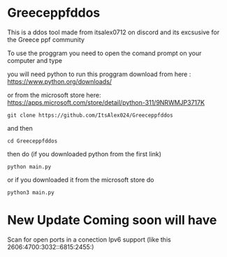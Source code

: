 # Greeceppfddos
This is a ddos tool made from itsalex0712 on discord and its excsusive for the Greece ppf community

To use the proggram you need to open the comand prompt on your computer and type 


you will need python to run this proggram download from here : https://www.python.org/downloads/ 

or from the microsoft store here: https://apps.microsoft.com/store/detail/python-311/9NRWMJP3717K


```shell script
git clone https://github.com/ItsAlex024/Greeceppfddos
```
and then
```shell script
cd Greeceppfddos
```
then do (if you downloaded python from the first link)

``` shell script
python main.py

```

or if you downloaded it from the microsoft store do 

```
python3 main.py

```
# New Update Coming soon will have

Scan for open ports in a conection 
Ipv6 support (like this 2606:4700:3032::6815:2455:)
